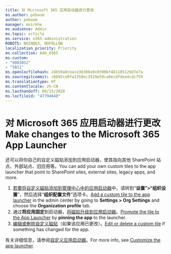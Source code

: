 ```yaml
---
title: 对 Microsoft 365 应用启动器进行更改
ms.author: pebaum
author: pebaum
manager: mnirkhe
ms.audience: Admin
ms.topic: article
ms.service: o365-administration
ROBOTS: NOINDEX, NOFOLLOW
localization_priority: Priority
ms.collection: Adm_O365
ms.custom:
- "9003052"
- "5811"
ms.openlocfilehash: 24b59a0ceace36308a9c0390bf481105129d7e7a
ms.sourcegitcommit: c6692ce0fa1358ec3529e59ca0ecdfdea4cdc759
ms.translationtype: HT
ms.contentlocale: zh-CN
ms.lasthandoff: 09/15/2020
ms.locfileid: "47794648"
---
```

# <a name="make-changes-to-the-microsoft-365-app-launcher"></a><span data-ttu-id="73b93-102">对 Microsoft 365 应用启动器进行更改</span><span class="sxs-lookup"><span data-stu-id="73b93-102">Make changes to the Microsoft 365 App Launcher</span></span>

<span data-ttu-id="73b93-103">还可以将你自己的自定义磁贴添加到应用启动器，使其指向其他 SharePoint 站点、外部站点、旧应用等。</span><span class="sxs-lookup"><span data-stu-id="73b93-103">You can add your own custom tiles to the app launcher that point to SharePoint sites, external sites, legacy apps, and more.</span></span>

1. <span data-ttu-id="73b93-104">[若要将自定义磁贴添加到管理中心中的应用启动器](https://docs.microsoft.com/microsoft-365/admin/manage/customize-the-app-launcher)中，请转到“**设置”>“组织设置**”，然后选择“**组织配置文件**”选项卡。</span><span class="sxs-lookup"><span data-stu-id="73b93-104">[Add a custom tile to the app launcher](https://docs.microsoft.com/microsoft-365/admin/manage/customize-the-app-launcher) in the admin center by going to  **Settings > Org Settings**  and choose the  **Organization profile** tab.</span></span>
2. <span data-ttu-id="73b93-105">通过**将应用固定**到启动器，[将磁贴升级到应用启动器](https://docs.microsoft.com/microsoft-365/admin/manage/customize-the-app-launcher#promote-the-tile-to-app-launcher)。</span><span class="sxs-lookup"><span data-stu-id="73b93-105">[Promote the tile to the App Launcher](https://docs.microsoft.com/microsoft-365/admin/manage/customize-the-app-launcher#promote-the-tile-to-app-launcher) by **pinning the app** to the launcher.</span></span>
3. <span data-ttu-id="73b93-106">[编辑或删除自定义磁贴](https://docs.microsoft.com/microsoft-365/admin/manage/customize-the-app-launcher#edit-or-delete-a-custom-tile)（如果该应用已更改）。</span><span class="sxs-lookup"><span data-stu-id="73b93-106">[Edit or delete a custom tile](https://docs.microsoft.com/microsoft-365/admin/manage/customize-the-app-launcher#edit-or-delete-a-custom-tile) if something has changed for the app.</span></span>

<span data-ttu-id="73b93-107">有关详细信息，请参阅[自定义应用启动器](https://docs.microsoft.com/microsoft-365/admin/manage/customize-the-app-launcher)。</span><span class="sxs-lookup"><span data-stu-id="73b93-107">For more info, see [Customize the app launcher](https://docs.microsoft.com/microsoft-365/admin/manage/customize-the-app-launcher).</span></span>

